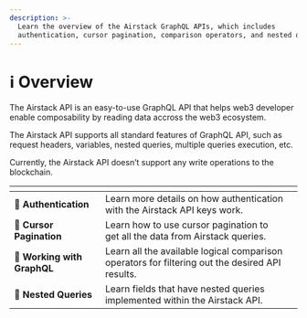 ```yaml
---
description: >-
  Learn the overview of the Airstack GraphQL APIs, which includes
  authentication, cursor pagination, comparison operators, and nested queries.
---
```


# ℹ Overview

The Airstack API is an easy-to-use GraphQL API that helps web3 developer enable composability by reading data accross the web3 ecosystem.

The Airstack API supports all standard features of GraphQL API, such as request headers, variables, nested queries, multiple queries execution, etc.

Currently, the Airstack API doesn’t support any write operations to the blockchain.

<table data-view="cards"><thead><tr><th></th><th></th><th></th></tr></thead><tbody><tr><td><span data-gb-custom-inline data-tag="emoji" data-code="1f510">🔐</span> <strong>Authentication</strong></td><td>Learn more details on how authentication with the Airstack API keys work.</td><td></td></tr><tr><td><span data-gb-custom-inline data-tag="emoji" data-code="1f4cd">📍</span> <strong>Cursor Pagination</strong></td><td>Learn how to use cursor pagination to get all the data from Airstack queries.</td><td></td></tr><tr><td><span data-gb-custom-inline data-tag="emoji" data-code="1f4cf">📏</span> <strong>Working with GraphQL</strong></td><td>Learn all the available logical comparison operators for filtering out the desired API results.</td><td></td></tr><tr><td><span data-gb-custom-inline data-tag="emoji" data-code="1f945">🥅</span> <strong>Nested Queries</strong></td><td>Learn fields that have nested queries implemented within the Airstack API.</td><td></td></tr></tbody></table>
